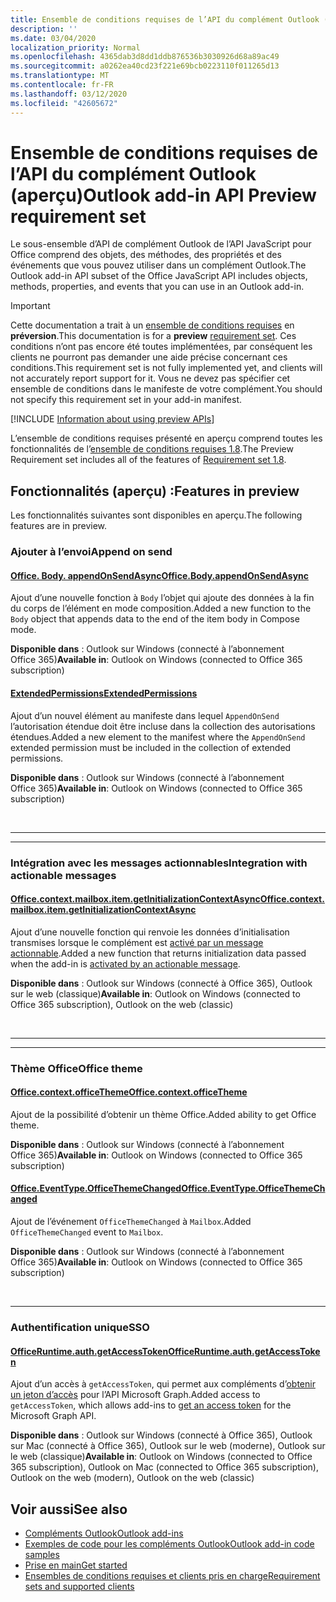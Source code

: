 ```yaml
---
title: Ensemble de conditions requises de l’API du complément Outlook (aperçu)
description: ''
ms.date: 03/04/2020
localization_priority: Normal
ms.openlocfilehash: 4365dab3d8dd1ddb876536b3030926d68a89ac49
ms.sourcegitcommit: a0262ea40cd23f221e69bcb0223110f011265d13
ms.translationtype: MT
ms.contentlocale: fr-FR
ms.lasthandoff: 03/12/2020
ms.locfileid: "42605672"
---
```

# <a name="outlook-add-in-api-preview-requirement-set"></a><span data-ttu-id="ca507-102">Ensemble de conditions requises de l’API du complément Outlook (aperçu)</span><span class="sxs-lookup"><span data-stu-id="ca507-102">Outlook add-in API Preview requirement set</span></span>

<span data-ttu-id="ca507-103">Le sous-ensemble d’API de complément Outlook de l’API JavaScript pour Office comprend des objets, des méthodes, des propriétés et des événements que vous pouvez utiliser dans un complément Outlook.</span><span class="sxs-lookup"><span data-stu-id="ca507-103">The Outlook add-in API subset of the Office JavaScript API includes objects, methods, properties, and events that you can use in an Outlook add-in.</span></span>

> [!IMPORTANT]
> <span data-ttu-id="ca507-104">Cette documentation a trait à un [ensemble de conditions requises](../../requirement-sets/outlook-api-requirement-sets.md) en **préversion**.</span><span class="sxs-lookup"><span data-stu-id="ca507-104">This documentation is for a **preview** [requirement set](../../requirement-sets/outlook-api-requirement-sets.md).</span></span> <span data-ttu-id="ca507-105">Ces conditions n’ont pas encore été toutes implémentées, par conséquent les clients ne pourront pas demander une aide précise concernant ces conditions.</span><span class="sxs-lookup"><span data-stu-id="ca507-105">This requirement set is not fully implemented yet, and clients will not accurately report support for it.</span></span> <span data-ttu-id="ca507-106">Vous ne devez pas spécifier cet ensemble de conditions dans le manifeste de votre complément.</span><span class="sxs-lookup"><span data-stu-id="ca507-106">You should not specify this requirement set in your add-in manifest.</span></span>

[!INCLUDE [Information about using preview APIs](../../../includes/using-preview-apis-host.md)]

<span data-ttu-id="ca507-107">L’ensemble de conditions requises présenté en aperçu comprend toutes les fonctionnalités de l’[ensemble de conditions requises 1.8](../requirement-set-1.8/outlook-requirement-set-1.8.md).</span><span class="sxs-lookup"><span data-stu-id="ca507-107">The Preview Requirement set includes all of the features of [Requirement set 1.8](../requirement-set-1.8/outlook-requirement-set-1.8.md).</span></span>

## <a name="features-in-preview"></a><span data-ttu-id="ca507-108">Fonctionnalités (aperçu) :</span><span class="sxs-lookup"><span data-stu-id="ca507-108">Features in preview</span></span>

<span data-ttu-id="ca507-109">Les fonctionnalités suivantes sont disponibles en aperçu.</span><span class="sxs-lookup"><span data-stu-id="ca507-109">The following features are in preview.</span></span>

### <a name="append-on-send"></a><span data-ttu-id="ca507-110">Ajouter à l’envoi</span><span class="sxs-lookup"><span data-stu-id="ca507-110">Append on send</span></span>

#### <a name="officebodyappendonsendasync"></a>[<span data-ttu-id="ca507-111">Office. Body. appendOnSendAsync</span><span class="sxs-lookup"><span data-stu-id="ca507-111">Office.Body.appendOnSendAsync</span></span>](/javascript/api/outlook/office.body?view=outlook-js-preview#appendonsendasync-data--options--callback-)

<span data-ttu-id="ca507-112">Ajout d’une nouvelle fonction à `Body` l’objet qui ajoute des données à la fin du corps de l’élément en mode composition.</span><span class="sxs-lookup"><span data-stu-id="ca507-112">Added a new function to the `Body` object that appends data to the end of the item body in Compose mode.</span></span>

<span data-ttu-id="ca507-113">**Disponible dans** : Outlook sur Windows (connecté à l’abonnement Office 365)</span><span class="sxs-lookup"><span data-stu-id="ca507-113">**Available in**: Outlook on Windows (connected to Office 365 subscription)</span></span>

#### <a name="extendedpermissions"></a>[<span data-ttu-id="ca507-114">ExtendedPermissions</span><span class="sxs-lookup"><span data-stu-id="ca507-114">ExtendedPermissions</span></span>](../../manifest/extendedpermissions.md)

<span data-ttu-id="ca507-115">Ajout d’un nouvel élément au manifeste dans lequel `AppendOnSend` l’autorisation étendue doit être incluse dans la collection des autorisations étendues.</span><span class="sxs-lookup"><span data-stu-id="ca507-115">Added a new element to the manifest where the `AppendOnSend` extended permission must be included in the collection of extended permissions.</span></span>

<span data-ttu-id="ca507-116">**Disponible dans** : Outlook sur Windows (connecté à l’abonnement Office 365)</span><span class="sxs-lookup"><span data-stu-id="ca507-116">**Available in**: Outlook on Windows (connected to Office 365 subscription)</span></span>

<br>

---

---

### <a name="integration-with-actionable-messages"></a><span data-ttu-id="ca507-117">Intégration avec les messages actionnables</span><span class="sxs-lookup"><span data-stu-id="ca507-117">Integration with actionable messages</span></span>

#### <a name="officecontextmailboxitemgetinitializationcontextasync"></a>[<span data-ttu-id="ca507-118">Office.context.mailbox.item.getInitializationContextAsync</span><span class="sxs-lookup"><span data-stu-id="ca507-118">Office.context.mailbox.item.getInitializationContextAsync</span></span>](office.context.mailbox.item.md#methods)

<span data-ttu-id="ca507-119">Ajout d’une nouvelle fonction qui renvoie les données d’initialisation transmises lorsque le complément est [activé par un message actionnable](/outlook/actionable-messages/invoke-add-in-from-actionable-message).</span><span class="sxs-lookup"><span data-stu-id="ca507-119">Added a new function that returns initialization data passed when the add-in is [activated by an actionable message](/outlook/actionable-messages/invoke-add-in-from-actionable-message).</span></span>

<span data-ttu-id="ca507-120">**Disponible dans** : Outlook sur Windows (connecté à Office 365), Outlook sur le web (classique)</span><span class="sxs-lookup"><span data-stu-id="ca507-120">**Available in**: Outlook on Windows (connected to Office 365 subscription), Outlook on the web (classic)</span></span>

<br>

---

---

### <a name="office-theme"></a><span data-ttu-id="ca507-121">Thème Office</span><span class="sxs-lookup"><span data-stu-id="ca507-121">Office theme</span></span>

#### <a name="officecontextofficetheme"></a>[<span data-ttu-id="ca507-122">Office.context.officeTheme</span><span class="sxs-lookup"><span data-stu-id="ca507-122">Office.context.officeTheme</span></span>](/javascript/api/office/office.context#officetheme)

<span data-ttu-id="ca507-123">Ajout de la possibilité d’obtenir un thème Office.</span><span class="sxs-lookup"><span data-stu-id="ca507-123">Added ability to get Office theme.</span></span>

<span data-ttu-id="ca507-124">**Disponible dans** : Outlook sur Windows (connecté à l’abonnement Office 365)</span><span class="sxs-lookup"><span data-stu-id="ca507-124">**Available in**: Outlook on Windows (connected to Office 365 subscription)</span></span>

#### <a name="officeeventtypeofficethemechanged"></a>[<span data-ttu-id="ca507-125">Office.EventType.OfficeThemeChanged</span><span class="sxs-lookup"><span data-stu-id="ca507-125">Office.EventType.OfficeThemeChanged</span></span>](/javascript/api/office/office.eventtype)

<span data-ttu-id="ca507-126">Ajout de l’événement `OfficeThemeChanged` à `Mailbox`.</span><span class="sxs-lookup"><span data-stu-id="ca507-126">Added `OfficeThemeChanged` event to `Mailbox`.</span></span>

<span data-ttu-id="ca507-127">**Disponible dans** : Outlook sur Windows (connecté à l’abonnement Office 365)</span><span class="sxs-lookup"><span data-stu-id="ca507-127">**Available in**: Outlook on Windows (connected to Office 365 subscription)</span></span>

<br>

---

### <a name="sso"></a><span data-ttu-id="ca507-128">Authentification unique</span><span class="sxs-lookup"><span data-stu-id="ca507-128">SSO</span></span>

#### <a name="officeruntimeauthgetaccesstoken"></a>[<span data-ttu-id="ca507-129">OfficeRuntime.auth.getAccessToken</span><span class="sxs-lookup"><span data-stu-id="ca507-129">OfficeRuntime.auth.getAccessToken</span></span>](../../../develop/sso-in-office-add-ins.md#sso-api-reference)

<span data-ttu-id="ca507-130">Ajout d’un accès à `getAccessToken`, qui permet aux compléments d’[obtenir un jeton d’accès](../../../outlook/authenticate-a-user-with-an-sso-token.md) pour l’API Microsoft Graph.</span><span class="sxs-lookup"><span data-stu-id="ca507-130">Added access to `getAccessToken`, which allows add-ins to [get an access token](../../../outlook/authenticate-a-user-with-an-sso-token.md) for the Microsoft Graph API.</span></span>

<span data-ttu-id="ca507-131">**Disponible dans** : Outlook sur Windows (connecté à Office 365), Outlook sur Mac (connecté à Office 365), Outlook sur le web (moderne), Outlook sur le web (classique)</span><span class="sxs-lookup"><span data-stu-id="ca507-131">**Available in**: Outlook on Windows (connected to Office 365 subscription), Outlook on Mac (connected to Office 365 subscription), Outlook on the web (modern), Outlook on the web (classic)</span></span>

## <a name="see-also"></a><span data-ttu-id="ca507-132">Voir aussi</span><span class="sxs-lookup"><span data-stu-id="ca507-132">See also</span></span>

- [<span data-ttu-id="ca507-133">Compléments Outlook</span><span class="sxs-lookup"><span data-stu-id="ca507-133">Outlook add-ins</span></span>](../../../outlook/outlook-add-ins-overview.md)
- [<span data-ttu-id="ca507-134">Exemples de code pour les compléments Outlook</span><span class="sxs-lookup"><span data-stu-id="ca507-134">Outlook add-in code samples</span></span>](https://developer.microsoft.com/outlook/gallery/?filterBy=Outlook,Samples,Add-ins)
- [<span data-ttu-id="ca507-135">Prise en main</span><span class="sxs-lookup"><span data-stu-id="ca507-135">Get started</span></span>](../../../quickstarts/outlook-quickstart.md)
- [<span data-ttu-id="ca507-136">Ensembles de conditions requises et clients pris en charge</span><span class="sxs-lookup"><span data-stu-id="ca507-136">Requirement sets and supported clients</span></span>](../../requirement-sets/outlook-api-requirement-sets.md)
